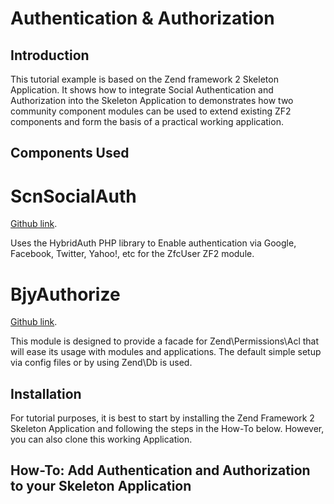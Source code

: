 Authentication & Authorization
==============================

Introduction
------------
This tutorial example is based on the Zend framework 2 Skeleton Application. It shows how to integrate Social Authentication and Authorization into the Skeleton Application to demonstrates how two community component modules can be used to extend existing ZF2 components and form the basis of a practical working application.

Components Used
---------------
# ScnSocialAuth

[Github link](https://github.com/SocalNick/ScnSocialAuth).

Uses the HybridAuth PHP library to Enable authentication via Google, Facebook, Twitter, Yahoo!, etc for the ZfcUser ZF2 module.

# BjyAuthorize

[Github link](https://github.com/bjyoungblood/BjyAuthorize).

This module is designed to provide a facade for Zend\Permissions\Acl that will ease its usage with modules and applications. The default simple setup via config files or by using Zend\Db is used.



Installation
------------
For tutorial purposes, it is best to start by installing the Zend Framework 2 Skeleton Application and following the steps in the How-To below. However, you can also clone this working Application.


How-To: Add Authentication and Authorization to your Skeleton Application
-------------------------------------------------------------------------



